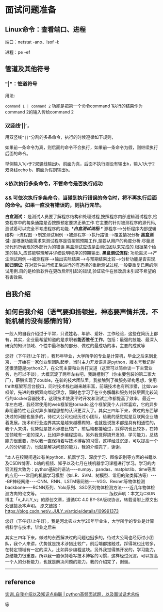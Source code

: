 # 面试问题准备

## Linux命令：查看端口、进程

端口：netstat -ano、lsof -i:

进程：pe -ef

##  管道及其他符号

### "|"：管道符号

用法: 

`command 1 | command 2` 功能是把第一个命令command 1执行的结果作为command 2的输入传给command 2

### 双竖线‘||’，

用双竖线`"||"`分割的多条命令，执行的时候遵循如下规则，

如果前一条命令为真，则后面的命令不会执行，如果前一条命令为假，则继续执行后面的命令。

举例输入1小于2双竖线输出b，前面为真，后面不执行则没有输出b，输入1大于2双竖线echo b，前面为假则输出b。

### &依次执行多条命令，不管命令是否执行成功

### && 可依次执行多条命令，当碰到执行错误的命令时，将不再执行后面的命令。如果一直没有错误的，则执行完毕。





**白盒测试：**
是测试人员要了解程序结构和处理过程,按照程序内部逻辑测试程序,检查程序中的每条通路是否按照预定要求正确工作.它主要的针对被测程序的源代码,测试着可以完全不考虑程序的功能.
***\*白盒测试流程:\****
源程序-->分析程序内部逻辑结构-->流程图-->制定测试用例-->被测程序-->执行路径-->覆盖情况分析
**黑盒测试:**
是根据功能需求来测试程序是否按照预期工作,是要从用户的角度分析.尽量发现代码所表现的外部行为的错误.黑盒测试应该是由测试团队来完成的.根据某个给定的输入,应该能够理解并详细说明程序的预期输出.
**黑盒测试流程:**
功能需求-->产生测试用例-->被测程序-->输出实际结果-->与预期结果比较-->分析功能是否实现.
**回归测试:**
在对软件进行修正后进行的有选择的重新测试过程.一般要重复已用的测试用例.目的是检验软件在更改后所引起的错误,验证软件在修改后未引起不希望的有害效果.

## 自我介绍

## 如何自我介绍（语气要抑扬顿挫，神态要声情并茂，不能机械的没有感情的背）

一般人的自我介绍过于平常，只说姓名、年龄、爱好、工作经验，这些在简历上都有，其实，企业最希望知道的是求职者**能否胜任工作**，包括：最强的技能、最深入研究的知识领域、个性中最积极的部分、做过的最成功的事，主要的成就等

您好（下午好/上午好），我15年毕业，大学所学的专业是计算机，毕业之后来到北京，一开始在一家创业型团队起步，当时主力开发语言是python，版本号我记得还很清楚是python2.7，在公司主要和业务打交道（这里可以简单谈一下主营业务，也可以不谈），大概沉淀了两年左右吧，我跳槽到了（你主要包装的第二家大厂），薪酬实现了double，在新的技术团队里，我接触到了微服务架构思想，使用thrift框架写后台接口，同时技术栈也越来越丰富，前端技术也有所涉猎，比如vue框架，先进的数据双向绑定理念，同时也学习了在业务解耦和服务封装层面比较流行的docker容器技术，这项技术使我平时开发和测试工作都提高了效率，最近一年左右吧，我经常使用的web框架是tornado,这个框架我个人非常喜欢，它的异步非阻塞特性让我对异步编程思想的认识更深入了。其实三四年下来，做过的东西解决过的问题也挺多的，待过大公司也经历过小团队，给我的感觉就是互联网企业随着发展，技术和行业边界其实是越来越模糊的，也就是说技术都是具有相通性的，我个人来讲，优势就是技术涉猎比较广，前后端都接触过，踩得坑也比较多，在特定领域有一定的深入，比如异步编程这块。另外我觉得搞开发的，学习能力，总结能力很重要，所以我一直保持着写技术博客的习惯，这样经过沉淀，可以提高一个人的分析能力，也就是解决问题的能力，我的介绍完了，谢谢。



“本人在校期间通过有关python、机器学习、深度学习、图像识别等方面的书籍以及CSDN博客、b站的视频、知乎以及七月在线机器学习课程进行学习。学习的内容流程大致为：python基础的语法----numpy、pandas、matplotlib、time等库的应用----常用的机器学习模型（如LR、SVM、树模型、常用的聚类算法等）----BP神经网络----CNN、RNN、LSTM等网络----VGG、Resnet等物体检测backbone----RCNN系列、Yolo系列、SSD系列物体检测方法----近几年物体检测方向的论文等。
————————————————
版权声明：本文为CSDN博主「v_JULY_v」的原创文章，遵循CC 4.0 BY-SA版权协议，转载请附上原文出处链接及本声明。
原文链接：https://blog.csdn.net/v_JULY_v/article/details/109991373



您好（下午好/上午好），我是河北农业大学20年毕业生，大学所学的专业是计算机科学与技术，毕业之后来

其实三四年下来，做过的东西解决过的问题也挺多的，待过大公司也经历过小团队，我个人来讲，优势就是技术涉猎比较广，前后端都接触过，踩得坑也比较多，在特定领域有一定的深入，比如异步编程这块。另外我觉得搞开发的，学习能力，总结能力很重要，所以我一直保持着写技术博客的习惯，这样经过沉淀，可以提高一个人的分析能力，也就是解决问题的能力，我的介绍完了，谢谢。



---

## reference

[实训_自我介绍以及知识点串联 | python高频面试题，以及面试话术总结](https://v3u.cn/book/introduce.html)

等